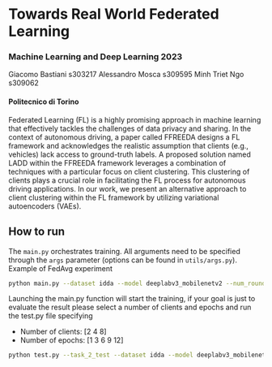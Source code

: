 # Towards Real World Federated Learning
### Machine Learning and Deep Learning 2023
Giacomo Bastiani s303217
Alessandro Mosca s309595
Minh Triet Ngo s309062

#### Politecnico di Torino
 Federated Learning (FL) is a highly promising approach in machine learning that effectively tackles the challenges of data privacy and sharing. In the context of autonomous driving, a paper called FFREEDA designs a FL framework and acknowledges the realistic assumption that clients (e.g., vehicles) lack access to ground-truth labels. A proposed solution named LADD within the FFREEDA framework  leverages a combination of techniques with a particular focus on client clustering. This clustering of clients plays a crucial role in facilitating the FL process for autonomous driving applications. In our work, we present an alternative approach to client clustering within the FL framework by utilizing variational autoencoders (VAEs).

## How to run
The ```main.py``` orchestrates training. All arguments need to be specified through the ```args``` parameter (options can be found in ```utils/args.py```).
Example of FedAvg experiment 
```bash
python main.py --dataset idda --model deeplabv3_mobilenetv2 --num_rounds 200 --num_epochs 2 --clients_per_round 8 
```
Launching the main.py function will start the training, if your goal is just to evaluate the result please select a number of clients and epochs and run the test.py file specifying
- Number of clients: [2 4 8]
- Number of epochs: [1 3 6 9 12]
```bash
python test.py --task_2_test --dataset idda --model deeplabv3_mobilenetv2 --num_rounds 100 --num_epochs *Number of epochs* --clients_per_round *Number of Clients*
```


   [dill]: <https://github.com/joemccann/dillinger>
   [git-repo-url]: <https://github.com/joemccann/dillinger.git>
   [john gruber]: <http://daringfireball.net>
   [df1]: <http://daringfireball.net/projects/markdown/>
   [markdown-it]: <https://github.com/markdown-it/markdown-it>
   [Ace Editor]: <http://ace.ajax.org>
   [node.js]: <http://nodejs.org>
   [Twitter Bootstrap]: <http://twitter.github.com/bootstrap/>
   [jQuery]: <http://jquery.com>
   [@tjholowaychuk]: <http://twitter.com/tjholowaychuk>
   [express]: <http://expressjs.com>
   [AngularJS]: <http://angularjs.org>
   [Gulp]: <http://gulpjs.com>

   [PlDb]: <https://github.com/joemccann/dillinger/tree/master/plugins/dropbox/README.md>
   [PlGh]: <https://github.com/joemccann/dillinger/tree/master/plugins/github/README.md>
   [PlGd]: <https://github.com/joemccann/dillinger/tree/master/plugins/googledrive/README.md>
   [PlOd]: <https://github.com/joemccann/dillinger/tree/master/plugins/onedrive/README.md>
   [PlMe]: <https://github.com/joemccann/dillinger/tree/master/plugins/medium/README.md>
   [PlGa]: <https://github.com/RahulHP/dillinger/blob/master/plugins/googleanalytics/README.md>